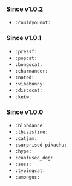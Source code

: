 ### Since v1.0.2

- `:couldyounot:`

### Since v1.0.1

- `:pressf:`
- `:popcat:`
- `:bongocat:`
- `:charmander:`
- `:noted:`
- `:vibebunny:`
- `:discocat:`
- `:kekw:`

### Since v1.0.0

- `:blobdance:`
- `:thisisfine:`
- `:catjam:`
- `:surprised-pikachu:`
- `:hype:`
- `:confused_dog:`
- `:suss:`
- `:typingcat:`
- `:amongus:`
